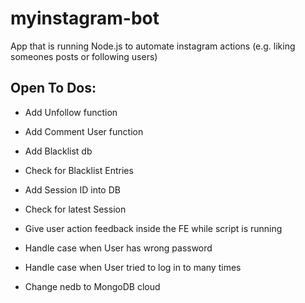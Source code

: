 # myinstagram-bot
App that is running Node.js to automate instagram actions (e.g. liking someones posts or following users)


## Open To Dos:
- Add Unfollow function 
- Add Comment User function

- Add Blacklist db 
- Check for Blacklist Entries 

- Add Session ID into DB 
- Check for latest Session 

- Give user action feedback inside the FE while script is running

- Handle case when User has wrong password 
- Handle case when User tried to log in to many times

- Change nedb to MongoDB cloud 